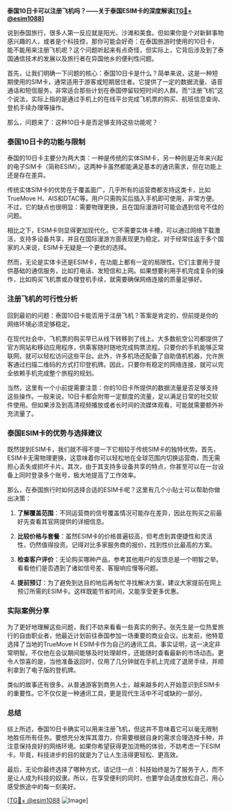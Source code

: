 **泰国10日卡可以注册飞机吗？——关于泰国ESIM卡的深度解读[[TG💪+ @esim1088](https://t.me/s/esim1088)]**

说到泰国旅行，很多人第一反应就是阳光、沙滩和美食。但如果你是个对新鲜事物感兴趣的人，或者是个科技控，那你可能会好奇：在泰国旅游时使用的10日卡，能不能用来注册飞机呢？这个问题听起来有点奇怪，但实际上，它背后涉及到了泰国通信技术的发展以及旅行者在异国他乡的便利性问题。

首先，让我们明确一下问题的核心：泰国10日卡是什么？简单来说，这是一种短期使用的SIM卡，通常适用于游客或短期居住者。它提供了一定的数据流量、语音通话和短信服务，非常适合那些计划在泰国停留较短时间的人群。而“注册飞机”这个说法，实际上指的是通过手机上的在线平台完成飞机票的购买、航班信息查询、登机手续办理等操作。

那么，问题来了：这种10日卡是否足够支持这些功能呢？

### 泰国10日卡的功能与限制

泰国的10日卡主要分为两大类：一种是传统的实体SIM卡，另一种则是近年来兴起的电子SIM卡（简称ESIM）。这两种卡虽然都能满足基本的通讯需求，但在功能上还是存在差异。

传统实体SIM卡的优势在于覆盖面广，几乎所有的运营商都支持这类卡，比如TrueMove H、AIS和DTAC等。用户只需购买后插入手机即可使用，非常方便。不过，它的缺点也很明显：需要物理更换，且在国际漫游时可能会遇到信号不佳的问题。

相比之下，ESIM卡则显得更加现代化。它不需要实体卡槽，可以通过网络下载激活，支持多设备共享，并且在国际漫游方面表现更为稳定。对于经常往返于多个国家的人来说，ESIM卡无疑是一个更优的选择。

然而，无论是实体卡还是ESIM卡，在功能上都有一定的局限性。它们主要用于提供基础的通信服务，比如打电话、发短信和上网。如果想要利用手机完成复杂的操作，比如购买飞机票或办理登机手续，就需要确保网络连接的质量足够好。

### 注册飞机的可行性分析

回到最初的问题：泰国10日卡能否用于注册飞机？答案是肯定的，但前提是你的网络环境必须足够稳定。

在现代社会中，飞机票的购买早已从线下转移到了线上。大多数航空公司都提供了官方网站和移动应用程序，供乘客随时随地完成购票流程。只要你的手机能够正常联网，就可以轻松访问这些平台。此外，许多机场还配备了自助值机机器，允许旅客通过扫描二维码的方式打印登机牌。因此，只要你有稳定的网络连接，就可以完全依赖手机完成整个旅程的规划。

当然，这里有一个小前提需要注意：你的10日卡所提供的数据流量是否足够支持这些操作。一般来说，10日卡都会附带一定额度的流量，足以满足日常的社交软件使用。但如果涉及到高清视频播放或者长时间的流媒体观看，可能就需要额外补充流量了。

### 泰国ESIM卡的优势与选择建议

既然提到ESIM卡，我们就不得不提一下它相较于传统SIM卡的独特优势。首先，ESIM卡无需物理更换，这意味着你可以轻松地在全球范围内切换运营商，而无需担心丢失或损坏卡片。其次，由于其支持多设备共享的特点，你甚至可以在一台设备上同时登录多个账号，极大地提高了工作效率。

那么，在泰国旅行时如何选择合适的ESIM卡呢？这里有几个小贴士可以帮助你做出决策：

1. **了解覆盖范围**：不同运营商的信号覆盖情况可能存在差异，因此在购买之前最好先查看其官网提供的详细信息。
   
2. **比较价格与套餐**：虽然ESIM卡的价格普遍较高，但考虑到其便捷性和灵活性，仍然值得投资。记得对比多家服务商的报价，找到性价比最高的方案。
   
3. **检查客户评价**：无论购买哪种产品，参考其他用户的反馈总是一个明智之举。看看他们是否遇到了诸如信号差、客服响应慢等问题。

4. **提前预订**：为了避免到达目的地后再匆忙寻找解决方案，建议大家提前在网上预订所需的ESIM卡。这样既能节省时间，又能享受更多优惠。

### 实际案例分享

为了更好地理解这些问题，我们不妨来看看一些真实的例子。张先生是一位热爱旅行的自由职业者，他最近计划前往泰国参加一场重要的商业会议。出发前，他特意选择了当地的TrueMove H ESIM卡作为自己的通讯工具。事实证明，这一决定非常明智。不仅他在会议期间能够及时处理邮件，还能随时查看最新的市场动态。更令人惊喜的是，当他准备返回时，仅用了几分钟就在手机上完成了退房手续，并顺利拿到了电子版的登机牌。

类似的故事还有很多。从普通游客到商务人士，越来越多的人开始意识到ESIM卡的重要性。它不仅仅是一种通讯工具，更是现代生活中不可或缺的一部分。

### 总结

综上所述，泰国10日卡确实可以用来注册飞机，但这并不意味着它可以毫无限制地胜任所有任务。要想充分发挥其潜力，你需要根据自身的需求合理选择卡种，并注意保持良好的网络环境。如果你希望获得更加流畅的体验，不妨考虑一下ESIM卡。毕竟，科技进步的目的就是为了让人生活得更轻松、更高效。

最后，无论你最终选择了哪种方式，请记住一点：科技始终是为了服务于人，而不是让人成为科技的奴隶。所以，在享受便利的同时，也要学会适度放松自己，用心感受旅途中的每一刻美好。

[[TG💪+ @esim1088](https://t.me/s/esim1088) ![Image](https://i.postimg.cc/4NQfJmqS/Snipaste-2025-05-13-00-14-12.png)]